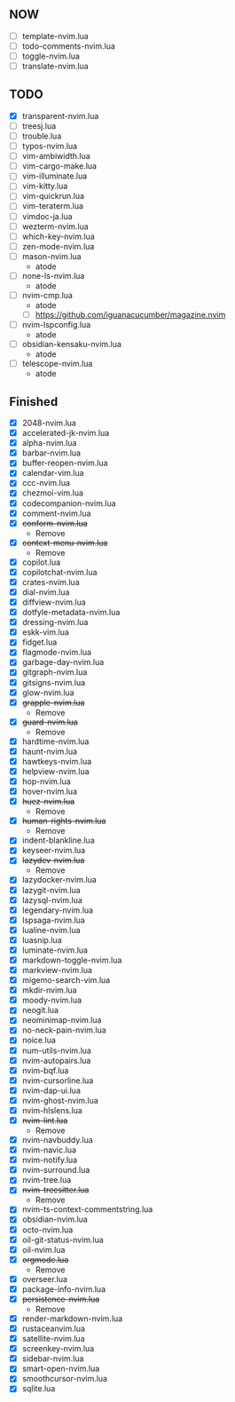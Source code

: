 ## NOW
- [ ] template-nvim.lua
- [ ] todo-comments-nvim.lua
- [ ] toggle-nvim.lua
- [ ] translate-nvim.lua

## TODO
- [x] transparent-nvim.lua
- [ ] treesj.lua
- [ ] trouble.lua
- [ ] typos-nvim.lua
- [ ] vim-ambiwidth.lua
- [ ] vim-cargo-make.lua
- [ ] vim-illuminate.lua
- [ ] vim-kitty.lua
- [ ] vim-quickrun.lua
- [ ] vim-teraterm.lua
- [ ] vimdoc-ja.lua
- [ ] wezterm-nvim.lua
- [ ] which-key-nvim.lua
- [ ] zen-mode-nvim.lua
- [ ] mason-nvim.lua
    - atode
- [ ] none-ls-nvim.lua
    - atode
- [ ] nvim-cmp.lua
    - atode
    - [ ] https://github.com/iguanacucumber/magazine.nvim
- [ ] nvim-lspconfig.lua
    - atode
- [ ] obsidian-kensaku-nvim.lua
    - atode
- [ ] telescope-nvim.lua
    - atode

## Finished
- [x] 2048-nvim.lua
- [x] accelerated-jk-nvim.lua
- [x] alpha-nvim.lua
- [x] barbar-nvim.lua
- [x] buffer-reopen-nvim.lua
- [x] calendar-vim.lua
- [x] ccc-nvim.lua
- [x] chezmoi-vim.lua
- [x] codecompanion-nvim.lua
- [x] comment-nvim.lua
- [x] ~~conform-nvim.lua~~
    - Remove
- [x] ~~context-menu-nvim.lua~~
    - Remove
- [x] copilot.lua
- [x] copilotchat-nvim.lua
- [x] crates-nvim.lua
- [x] dial-nvim.lua
- [x] diffview-nvim.lua
- [x] dotfyle-metadata-nvim.lua
- [x] dressing-nvim.lua
- [x] eskk-vim.lua
- [x] fidget.lua
- [x] flagmode-nvim.lua
- [x] garbage-day-nvim.lua
- [x] gitgraph-nvim.lua
- [x] gitsigns-nvim.lua
- [x] glow-nvim.lua
- [x] ~~grapple-nvim.lua~~
    - Remove
- [x] ~~guard-nvim.lua~~
    - Remove
- [x] hardtime-nvim.lua
- [x] haunt-nvim.lua
- [x] hawtkeys-nvim.lua
- [x] helpview-nvim.lua
- [x] hop-nvim.lua
- [x] hover-nvim.lua
- [x] ~~huez-nvim.lua~~
    - Remove
- [x] ~~human-rights-nvim.lua~~
    - Remove
- [x] indent-blankline.lua
- [x] keyseer-nvim.lua
- [x] ~~lazydev-nvim.lua~~
    - Remove
- [x] lazydocker-nvim.lua
- [x] lazygit-nvim.lua
- [x] lazysql-nvim.lua
- [x] legendary-nvim.lua
- [x] lspsaga-nvim.lua
- [x] lualine-nvim.lua
- [x] luasnip.lua
- [x] luminate-nvim.lua
- [x] markdown-toggle-nvim.lua
- [x] markview-nvim.lua
- [x] migemo-search-vim.lua
- [x] mkdir-nvim.lua
- [x] moody-nvim.lua
- [x] neogit.lua
- [x] neominimap-nvim.lua
- [x] no-neck-pain-nvim.lua
- [x] noice.lua
- [x] num-utils-nvim.lua
- [x] nvim-autopairs.lua
- [x] nvim-bqf.lua
- [x] nvim-cursorline.lua
- [x] nvim-dap-ui.lua
- [x] nvim-ghost-nvim.lua
- [x] nvim-hlslens.lua
- [x] ~~nvim-lint.lua~~
    - Remove
- [x] nvim-navbuddy.lua
- [x] nvim-navic.lua
- [x] nvim-notify.lua
- [x] nvim-surround.lua
- [x] nvim-tree.lua
- [x] ~~nvim-treesitter.lua~~
    - Remove
- [x] nvim-ts-context-commentstring.lua
- [x] obsidian-nvim.lua
- [x] octo-nvim.lua
- [x] oil-git-status-nvim.lua
- [x] oil-nvim.lua
- [x] ~~orgmode.lua~~
    - Remove
- [x] overseer.lua
- [x] package-info-nvim.lua
- [x] ~~persistence-nvim.lua~~
    - Remove
- [x] render-markdown-nvim.lua
- [x] rustaceanvim.lua
- [x] satellite-nvim.lua
- [x] screenkey-nvim.lua
- [x] sidebar-nvim.lua
- [x] smart-open-nvim.lua
- [x] smoothcursor-nvim.lua
- [x] sqlite.lua
